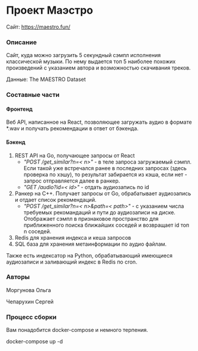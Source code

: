 # Проект Маэстро


Сайт: https://maestro.fun/


### Описание
Сайт, куда можно загрузить 5 секундный сэмпл исполнения классической музыки. По нему выдается топ 5 наиболее похожих произведений с указанием автора и возможностью скачивания треков.

Данные: The MAESTRO Dataset

### Составные части

#### Фронтенд
Веб API, написанное на React, позволяющее загружать аудио в формате *.wav и получать рекомендации в ответ от бэкенда.

#### Бэкенд
1. REST API на Go, получающее запросы от React
    * _"POST /get_similar?n=< n>"_ - в теле запроса загружаемый сэмпл. Если такой уже встречался ранее в последних запросах (здесь проверка по хэшу), то результат забирается из кэша, если нет - запрос отправляется далее в ранкер.
    * _"GET /audio?id=< id>"_ - отдать аудиозапись по id
2. Ранкер на C++. Получает запросы от Go, обрабатывает аудиозапись и отдает список рекомендаций.
    * _"POST /get_similar?n=< n>&path=< path>"_ - с указанием числа требуемых рекомандаций и пути до аудиозаписи на диске. Отображает сэмпл в признаковое пространство для приближенного поиска ближайших соседей и возвращает id топ n соседей.
3. Redis для хранения индекса и кеша запросов
4. SQL база для хранения метаинформации по аудио файлам.

Также есть индексатор на Python, обрабатывающий имеющиеся аудиозаписи и заливающий индекс в Redis по cron.


### Авторы
Моргунова Ольга

Чепарухин Сергей



### Процесс сборки
Вам понадобится docker-compose и немного терпения.

docker-compose up -d